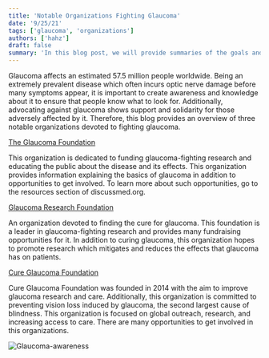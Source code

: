 ```yaml
---
title: 'Notable Organizations Fighting Glaucoma'
date: '9/25/21'
tags: ['glaucoma', 'organizations']
authors: ['hahz']
draft: false
summary: 'In this blog post, we will provide summaries of the goals and missions of some of the major organizations involved in defeating glaucoma.'
---
```


Glaucoma affects an estimated 57.5 million people worldwide. Being an extremely prevalent disease which often incurs optic nerve damage before many symptoms appear, it is important to create awareness and knowledge about it to ensure that people know what to look for. Additionally, advocating against glaucoma shows support and solidarity for those adversely affected by it. Therefore, this blog provides an overview of three notable organizations devoted to fighting glaucoma.

[The Glaucoma Foundation](https://glaucomafoundation.org/)

This organization is dedicated to funding glaucoma-fighting research and educating the public about the disease and its effects. This organization provides information explaining the basics of glaucoma in addition to opportunities to get involved. To learn more about such opportunities, go to the resources section of discussmed.org.

[Glaucoma Research Foundation](https://glaucomafoundation.org/)

An organization devoted to finding the cure for glaucoma. This foundation is a leader in glaucoma-fighting research and provides many fundraising opportunities for it. In addition to curing glaucoma, this organization hopes to promote research which mitigates and reduces the effects that glaucoma has on patients.

[Cure Glaucoma Foundation](https://www.cureglaucoma.org/)

Cure Glaucoma Foundation was founded in 2014 with the aim to improve glaucoma research and care. Additionally, this organization is committed to preventing vision loss induced by glaucoma, the second largest cause of blindness. This organization is focused on global outreach, research, and increasing access to care. There are many opportunities to get involved in this organizations.


![Glaucoma-awareness](https://cdn.responsumhealth.com/wp-content/uploads/2021/03/How-To-Help-Raise-Awareness-During-World-Glaucoma-Week-2021.png.webp)
